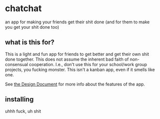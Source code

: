 # chatchat
an app for making your friends get their shit done (and for them to make you get your shit done too)

## what is this for?
This is a light and fun app for friends to get better and get their own shit done together. This does not assume the inherent bad faith of non-consensual cooperation. I.e., don't use this for your school/work group projects, you fucking monster. This isn't a kanban app, even if it smells like one.

See [the Design Document](DESIGN.md) for more info about the features of the app.

## installing
uhhh fuck, uh shit